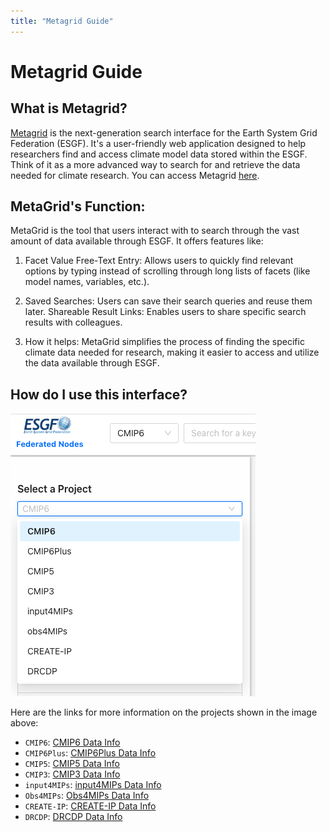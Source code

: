 ```yaml
---
title: "Metagrid Guide"
---
```


# Metagrid Guide

## What is Metagrid?

[Metagrid](https://aims2.llnl.gov/) is the next-generation search interface for the Earth System Grid Federation (ESGF). It's a user-friendly web application designed to help researchers find and access climate model data stored within the ESGF. Think of it as a more advanced way to search for and retrieve the data needed for climate research. You can access Metagrid [here](https://aims2.llnl.gov/).

## MetaGrid's Function:

MetaGrid is the tool that users interact with to search through the vast amount of data available through ESGF. It offers features like:

1. Facet Value Free-Text Entry: Allows users to quickly find relevant options by typing instead of scrolling through long lists of facets (like model names, variables, etc.).

2. Saved Searches: Users can save their search queries and reuse them later.
   Shareable Result Links: Enables users to share specific search results with colleagues.

3. How it helps:
   MetaGrid simplifies the process of finding the specific climate data needed for research, making it easier to access and utilize the data available through ESGF.

## How do I use this interface?

![Select a Project](images/Projects-Metagrid.png)

Here are the links for more information on the projects shown in the image above:

- `CMIP6`: [CMIP6 Data Info](https://pcmdi.llnl.gov/CMIP6/)
- `CMIP6Plus`: [CMIP6Plus Data Info](https://pcmdi.llnl.gov/CMIP6Plus/)
- `CMIP5`: [CMIP5 Data Info](https://pcmdi.llnl.gov/mips/cmip5/)
- `CMIP3`: [CMIP3 Data Info](https://pcmdi.llnl.gov/mips/cmip3/)
- `input4MIPs`: [input4MIPs Data Info](https://pcmdi.llnl.gov/mips/input4MIPs/)
- `Obs4MIPs`: [Obs4MIPs Data Info](https://pcmdi.github.io/obs4MIPs/dataOnESGF.html)
- `CREATE-IP`: [CREATE-IP Data Info](https://reanalyses.org/)
- `DRCDP`: [DRCDP Data Info](https://github.com/PCMDI/DRCDP)
